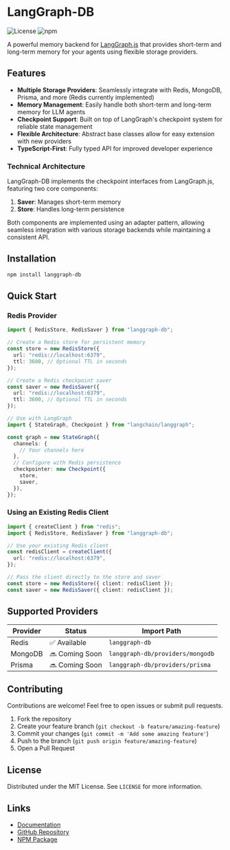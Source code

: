 # LangGraph-DB

![License](https://img.shields.io/npm/l/langgraph-db)
![npm](https://img.shields.io/npm/v/langgraph-db)

A powerful memory backend for [LangGraph.js](https://js.langchain.com/docs/integrations/langgraph/) that provides short-term and long-term memory for your agents using flexible storage providers.

## Features

- **Multiple Storage Providers**: Seamlessly integrate with Redis, MongoDB, Prisma, and more (Redis currently implemented)
- **Memory Management**: Easily handle both short-term and long-term memory for LLM agents
- **Checkpoint Support**: Built on top of LangGraph's checkpoint system for reliable state management
- **Flexible Architecture**: Abstract base classes allow for easy extension with new providers
- **TypeScript-First**: Fully typed API for improved developer experience

### Technical Architecture

LangGraph-DB implements the checkpoint interfaces from LangGraph.js, featuring two core components:

1. **Saver**: Manages short-term memory 
2. **Store**: Handles long-term persistence

Both components are implemented using an adapter pattern, allowing seamless integration with various storage backends while maintaining a consistent API.

## Installation

```bash
npm install langgraph-db
```

## Quick Start

### Redis Provider

```typescript
import { RedisStore, RedisSaver } from "langgraph-db";

// Create a Redis store for persistent memory
const store = new RedisStore({
  url: "redis://localhost:6379",
  ttl: 3600, // Optional TTL in seconds
});

// Create a Redis checkpoint saver
const saver = new RedisSaver({
  url: "redis://localhost:6379",
  ttl: 3600, // Optional TTL in seconds
});

// Use with LangGraph
import { StateGraph, Checkpoint } from "langchain/langgraph";

const graph = new StateGraph({
  channels: {
    // Your channels here
  },
  // Configure with Redis persistence
  checkpointer: new Checkpoint({
    store,
    saver,
  }),
});
```

### Using an Existing Redis Client

```typescript
import { createClient } from "redis";
import { RedisStore, RedisSaver } from "langgraph-db";

// Use your existing Redis client
const redisClient = createClient({
  url: "redis://localhost:6379",
});

// Pass the client directly to the store and saver
const store = new RedisStore({ client: redisClient });
const saver = new RedisSaver({ client: redisClient });
```

## Supported Providers

| Provider | Status      | Import Path              |
|----------|-------------|--------------------------|
| Redis    | ✅ Available | `langgraph-db`           |
| MongoDB  | 🔜 Coming Soon | `langgraph-db/providers/mongodb` |
| Prisma   | 🔜 Coming Soon | `langgraph-db/providers/prisma` |


## Contributing

Contributions are welcome! Feel free to open issues or submit pull requests.

1. Fork the repository
2. Create your feature branch (`git checkout -b feature/amazing-feature`)
3. Commit your changes (`git commit -m 'Add some amazing feature'`)
4. Push to the branch (`git push origin feature/amazing-feature`)
5. Open a Pull Request

## License

Distributed under the MIT License. See `LICENSE` for more information.

## Links

- [Documentation](https://langgraph-db.docs.pratikpatil.me)
- [GitHub Repository](https://github.com/0xpratikpatil/langgraph-db)
- [NPM Package](https://www.npmjs.com/package/langgraph-db)
